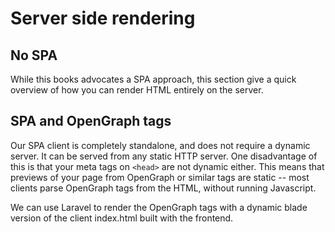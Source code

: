 # Server side rendering

## No SPA

While this books advocates a SPA approach, this section give a quick overview of how you can render HTML entirely on the server.

## SPA and OpenGraph tags

Our SPA client is completely standalone, and does not require a dynamic server. It can be served from any static HTTP server. One disadvantage of this is that your meta tags on `<head>` are not dynamic either. This means that previews of your page from OpenGraph or similar tags are static -- most clients parse OpenGraph tags from the HTML, without running Javascript.

We can use Laravel to render the OpenGraph tags with a dynamic blade version of the client index.html built with the frontend.

